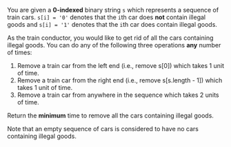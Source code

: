 You are given a **0-indexed** binary string `s` which represents a sequence of train cars. `s[i] = '0'` denotes that the `i`th car does **not** contain illegal goods and `s[i] = '1'` denotes that the `i`th car does contain illegal goods.

As the train conductor, you would like to get rid of all the cars containing illegal goods. You can do any of the following three operations **any** number of times:

1. Remove a train car from the left end (i.e., remove s[0]) which takes 1 unit of time.
2. Remove a train car from the right end (i.e., remove s[s.length - 1]) which takes 1 unit of time.
3. Remove a train car from anywhere in the sequence which takes 2 units of time.

Return the **minimum** time to remove all the cars containing illegal goods.

Note that an empty sequence of cars is considered to have no cars containing illegal goods.
